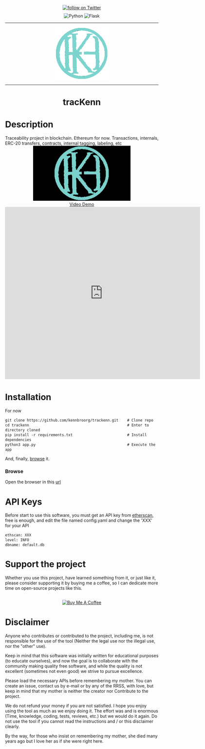 <div align="center" style="margin-bottom: 10px;">
    <a href="https://twitter.com/intent/follow?screen_name=kennbroorg">
	<img alt="follow on Twitter" src="https://img.shields.io/twitter/follow/kennbroorg.svg?label=follow%20&style=for-the-badge&logo=twitter&labelColor=abcdef&color=1da1f2">
    </a>
</div>

<div align="center" style="margin-bottom: 10px;">
    <img alt="Python" src="https://img.shields.io/badge/python-3.10-informational.svg?style=for-the-badge">
    <img alt="Flask" src="https://img.shields.io/badge/interface-flask-yellowgreen.svg?style=for-the-badge">
</div>

---

<div align="center">
    <!-- <img alt="Logo" src="https://raw.githubusercontent.com/kennbroorg/trackenn/main/front/assets/Logo-color.png"> -->
    <img alt="Logo" src="front/assets/Logo-color.png">
</div>

---

<h1 align="center">tracKenn</h1>

<h1 id="description">Description</h1>
Traceability project in blockchain. Ethereum for now. Transactions, internals, ERC-20 transfers, contracts, internal tagging, labeling, etc

<div align="center">
    <a href="https://vimeo.com/917133268?share=copy"><img src="front/assets/trackenn.gif"></a>
</div>
<div align="center">
    <a href="https://vimeo.com/917133268?share=copy">Video Demo</a>
</div>

<iframe src="https://player.vimeo.com/video/917133268?h=5858ae7bd1" width="640" height="564" frameborder="0" allow="autoplay; fullscreen" allowfullscreen></iframe>

<h1 id="installation">Installation</h1>

For now

``` shell
git clone https://github.com/kennbroorg/trackenn.git    # Clone repo
cd trackenn                                             # Enter to directory cloned
pip install -r requirements.txt                         # Install dependencies
python3 app.py                                          # Execute the app
```

And, finally, [browse](#browse) it.

<h3 id="browser">Browse</h3>

Open the browser in this [url](http://127.0.0.1:4200)

# API Keys

Before start to use this software, you must get an API key from [etherscan](https://etherscan.io/apis), free is enough, and edit the file named config.yaml and change the 'XXX' for your API

```
ethscan: XXX
level: INFO
dbname: default.db
```

<h1 id="sponsor">Support the project</h1>
Whether you use this project, have learned something from it, or just like it, please consider supporting it by buying me a coffee, so I can dedicate more time on open-source projects like this.


<div align="center" style="margin-top: 30px;">
<a href="https://www.buymeacoffee.com/kennbro" target="_blank"><img src="https://cdn.buymeacoffee.com/buttons/v2/default-yellow.png" alt="Buy Me A Coffee" height="80" ></a>
</div>

# Disclaimer

Anyone who contributes or contributed to the project, including me, is not responsible for the use of the tool (Neither the legal use nor the illegal use, nor the "other" use).

Keep in mind that this software was initially written for educational purposes (to educate ourselves), and now the goal is to collaborate with the community making quality free software, and while the quality is not excellent (sometimes not even good) we strive to pursue excellence.

Please load the necessary APIs before remembering my mother. You can create an issue, contact us by e-mail or by any of the RRSS, with love, but keep in mind that my mother is neither the creator nor Contribute to the project.

We do not refund your money if you are not satisfied.
I hope you enjoy using the tool as much as we enjoy doing it. The effort was and is enormous (Time, knowledge, coding, tests, reviews, etc.) but we would do it again.
Do not use the tool if you cannot read the instructions and / or this disclaimer clearly.

By the way, for those who insist on remembering my mother, she died many years ago but I love her as if she were right here.

